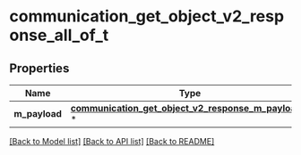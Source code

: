 # communication_get_object_v2_response_all_of_t

## Properties
Name | Type | Description | Notes
------------ | ------------- | ------------- | -------------
**m_payload** | [**communication_get_object_v2_response_m_payload_t**](communication_get_object_v2_response_m_payload.md) \* |  | 

[[Back to Model list]](../README.md#documentation-for-models) [[Back to API list]](../README.md#documentation-for-api-endpoints) [[Back to README]](../README.md)


